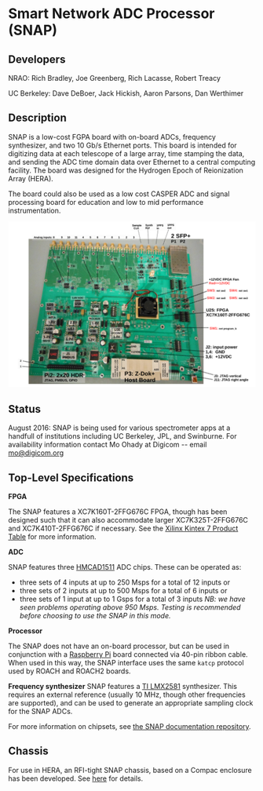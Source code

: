 # Smart Network ADC Processor (SNAP)

## Developers

NRAO:  Rich Bradley, Joe Greenberg, Rich Lacasse, Robert Treacy

UC Berkeley: Dave DeBoer, Jack Hickish, Aaron Parsons, Dan Werthimer


## Description

SNAP is a low-cost FGPA board with on-board ADCs, frequency synthesizer, and two 10 Gb/s Ethernet ports.  This board is intended for digitizing data at each telescope of a large array, time stamping the data, and sending the ADC time domain data over Ethernet to a central computing facility. The board was designed for the Hydrogen Epoch of Reionization Array (HERA). 

The board could also be used as a low cost CASPER ADC and signal processing board for education and low to mid performance instrumentation. 

![SNAP Photo](photos/snap_photo.png)

## Status
August 2016: SNAP is being used for various spectrometer apps at a handfull of institutions including UC Berkeley, JPL, and Swinburne. For availability information contact Mo Ohady at Digicom -- email mo@digicom.org

## Top-Level Specifications

**FPGA**

The SNAP features a XC7K160T-2FFG676C FPGA, though has been designed such that it can also accommodate larger XC7K325T-2FFG676C and XC7K410T-2FFG676C if necessary. See the [Xilinx Kintex 7 Product Table](http://www.xilinx.com/products/silicon-devices/fpga/kintex-7) for more information.

**ADC**

SNAP features three [HMCAD1511](http://www.analog.com/en/products/analog-to-digital-converters/hmcad1511.html) ADC chips. These can be operated as:
* three sets of 4 inputs at up to 250 Msps for a total of 12 inputs or
* three sets of 2 inputs at up to 500 Msps for a total of 6 inputs or
* three sets of 1 input at up to 1 Gsps for a total of 3 inputs _NB: we have seen problems operating above 950 Msps. Testing is recommended before choosing to use the SNAP in this mode._


**Processor**

The SNAP does not have an on-board processor, but can be used in conjunction with a [Raspberry Pi](http://www.raspberrypi.org) board connected via 40-pin ribbon cable. When used in this way, the SNAP interface uses the same `katcp` protocol used by ROACH and ROACH2 boards.

**Frequency synthesizer**
SNAP features a [TI LMX2581](http://www.ti.com/product/lmx2581#technicaldocuments) synthesizer. This requires an external reference (usually 10 MHz, though other frequencies are supported), and can be used to generate an appropriate sampling clock for the SNAP ADCs.

For more information on chipsets, see [the SNAP documentation repository](https://github.com/casper-astro/casper-hardware/tree/master/FPGA_Hosts/SNAP/documentation).

## Chassis
For use in HERA, an RFI-tight SNAP chassis, based on a Compac enclosure has been developed. See [here](https://github.com/casper-astro/casper-hardware/tree/master/FPGA_Hosts/SNAP/enclosure) for details.
